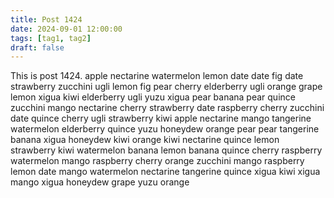 ```yaml
---
title: Post 1424
date: 2024-09-01 12:00:00
tags: [tag1, tag2]
draft: false
---
```

This is post 1424.
apple
nectarine
watermelon
lemon
date
date
fig
date
strawberry
zucchini
ugli
lemon
fig
pear
cherry
elderberry
ugli
orange
grape
lemon
xigua
kiwi
elderberry
ugli
yuzu
xigua
pear
banana
pear
quince
zucchini
mango
nectarine
cherry
strawberry
date
raspberry
cherry
zucchini
date
quince
cherry
ugli
strawberry
kiwi
apple
nectarine
mango
tangerine
watermelon
elderberry
quince
yuzu
honeydew
orange
pear
pear
tangerine
banana
xigua
honeydew
kiwi
orange
kiwi
nectarine
quince
lemon
strawberry
kiwi
watermelon
banana
lemon
banana
quince
cherry
raspberry
watermelon
mango
raspberry
cherry
orange
zucchini
mango
raspberry
lemon
date
mango
watermelon
nectarine
tangerine
quince
xigua
kiwi
xigua
mango
xigua
honeydew
grape
yuzu
orange
